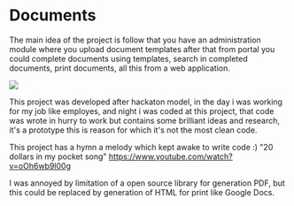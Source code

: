 Documents
=========
The main idea of the project is follow that you have an administration module where you upload document templates after that from portal you could complete documents using templates, search in completed documents, print documents, all this from a web application.

<img src="http://i.imgur.com/QXdXWhf.png?1">

This project was developed after hackaton model, in the day i was working for my job like employes, and night i was coded at this project, that code was wrote in hurry to work but contains some brilliant ideas and research, it's a prototype this is reason for which it's not the most clean code.

This project has a hymn a melody which kept awake to write code :)
"20 dollars in my pocket song"
https://www.youtube.com/watch?v=oOh6wb9l00g

I was annoyed by limitation of a open source library for generation PDF, but this could be replaced by generation of HTML for print like Google Docs.
